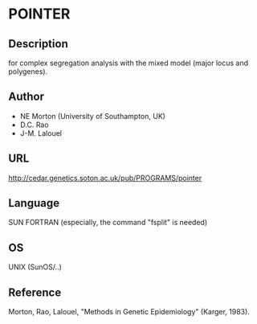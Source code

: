 # POINTER

## Description
for complex segregation analysis with the mixed model (major locus and polygenes).

## Author
* NE Morton (University of Southampton, UK)
* D.C. Rao
* J-M. Lalouel

## URL
http://cedar.genetics.soton.ac.uk/pub/PROGRAMS/pointer

## Language
SUN FORTRAN (especially, the command "fsplit" is needed)

## OS
UNIX (SunOS/..)

## Reference
Morton, Rao, Lalouel, "Methods in Genetic Epidemiology" (Karger, 1983).